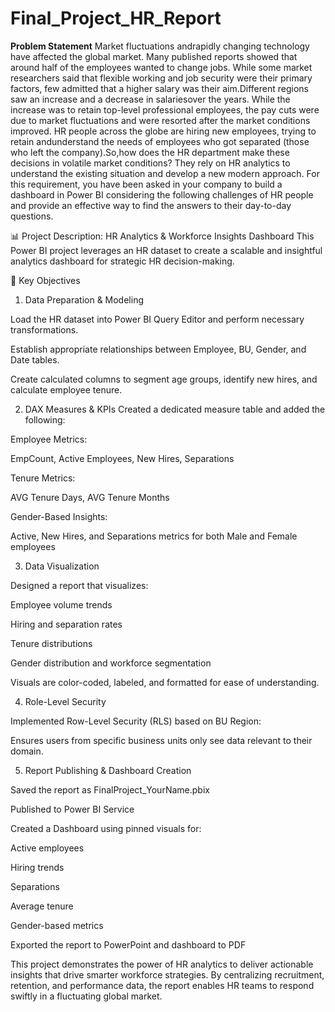 # Final_Project_HR_Report

**Problem Statement**
Market fluctuations andrapidly changing technology have affected the global market. Many published reports showed that around half of the employees wanted to change jobs. While some market researchers said that flexible working and job security were their primary factors, few admitted that a higher salary was their aim.Different regions saw an increase and a decrease in salariesover the years. While the increase was to retain top-level professional employees, the pay cuts were due to market fluctuations and were resorted after the market conditions improved. HR people across the globe are hiring new employees, trying to retain andunderstand the needs of employees who got separated (those who left the company).So,how does the HR department make these decisions in volatile market conditions? They rely on HR analytics to understand the existing situation and develop a new modern approach. For this requirement, you have been asked in your company to build a dashboard in Power BI considering the following challenges of HR people and provide an effective way to find the answers to their day-to-day questions.

📊 Project Description: HR Analytics & Workforce Insights Dashboard
This Power BI project leverages an HR dataset to create a scalable and insightful analytics dashboard for strategic HR decision-making.

🎯 Key Objectives
1. Data Preparation & Modeling

Load the HR dataset into Power BI Query Editor and perform necessary transformations.

Establish appropriate relationships between Employee, BU, Gender, and Date tables.

Create calculated columns to segment age groups, identify new hires, and calculate employee tenure.

2. DAX Measures & KPIs Created a dedicated measure table and added the following:

Employee Metrics:

EmpCount, Active Employees, New Hires, Separations

Tenure Metrics:

AVG Tenure Days, AVG Tenure Months

Gender-Based Insights:

Active, New Hires, and Separations metrics for both Male and Female employees

3. Data Visualization

Designed a report that visualizes:

Employee volume trends

Hiring and separation rates

Tenure distributions

Gender distribution and workforce segmentation

Visuals are color-coded, labeled, and formatted for ease of understanding.

4. Role-Level Security

Implemented Row-Level Security (RLS) based on BU Region:

Ensures users from specific business units only see data relevant to their domain.

5. Report Publishing & Dashboard Creation

Saved the report as FinalProject_YourName.pbix

Published to Power BI Service

Created a Dashboard using pinned visuals for:

Active employees

Hiring trends

Separations

Average tenure

Gender-based metrics

Exported the report to PowerPoint and dashboard to PDF

This project demonstrates the power of HR analytics to deliver actionable insights that drive smarter workforce strategies. By centralizing recruitment, retention, and performance data, the report enables HR teams to respond swiftly in a fluctuating global market.
